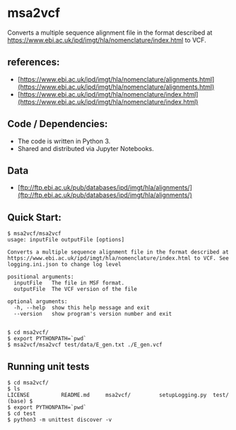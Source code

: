 # msa2vcf
Converts a multiple sequence alignment file in the format described at https://www.ebi.ac.uk/ipd/imgt/hla/nomenclature/index.html to VCF.

## references:
* [https://www.ebi.ac.uk/ipd/imgt/hla/nomenclature/alignments.html](https://www.ebi.ac.uk/ipd/imgt/hla/nomenclature/alignments.html)
* [https://www.ebi.ac.uk/ipd/imgt/hla/nomenclature/index.html](https://www.ebi.ac.uk/ipd/imgt/hla/nomenclature/index.html)


## Code / Dependencies:
* The code is written in Python 3.
* Shared and distributed via Jupyter Notebooks.

## Data
* [ftp://ftp.ebi.ac.uk/pub/databases/ipd/imgt/hla/alignments/](ftp://ftp.ebi.ac.uk/pub/databases/ipd/imgt/hla/alignments/)

## Quick Start:



```
$ msa2vcf/msa2vcf 
usage: inputFile outputFile [options]

Converts a multiple sequence alignment file in the format described at
https://www.ebi.ac.uk/ipd/imgt/hla/nomenclature/index.html to VCF. See
logging.ini.json to change log level

positional arguments:
  inputFile   The file in MSF format.
  outputFile  The VCF version of the file

optional arguments:
  -h, --help  show this help message and exit
  --version   show program's version number and exit
  
  
$ cd msa2vcf/
$ export PYTHONPATH=`pwd`
$ msa2vcf/msa2vcf test/data/E_gen.txt ./E_gen.vcf
```

## Running unit tests
```
$ cd msa2vcf/
$ ls
LICENSE          README.md     msa2vcf/         setupLogging.py  test/
(base) $ 
$ export PYTHONPATH=`pwd`
$ cd test
$ python3 -m unittest discover -v
```
